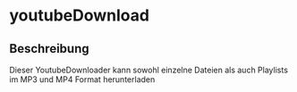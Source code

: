 # youtubeDownload

## Beschreibung
Dieser YoutubeDownloader kann sowohl einzelne Dateien als auch Playlists im MP3 und MP4 Format herunterladen
